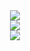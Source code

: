 <div align="center"> <img src="https://github-readme-stats.vercel.app/api?username=Libambu&show_icons=true&theme=tokyonight" /> </div>
<div align="center"> <img src="https://github-readme-stats.vercel.app/api/top-langs/?username=Libambu" /> </div>
<div align="center"> <a href="https://blog.ytadx.cn/"> <img src="https://readme-typing-svg.herokuapp.com/?lines=小龙同学&center=true&size=27"> </a> </div>

